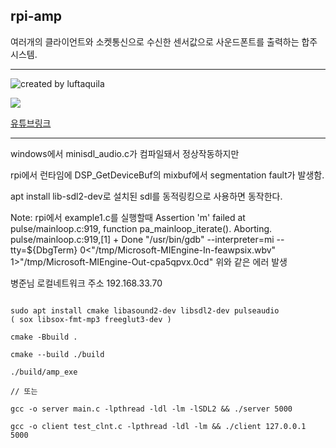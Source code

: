 ## rpi-amp

여러개의 클라이언트와 소켓통신으로 수신한 센서값으로 사운드폰트를 출력하는 합주 시스템.

---

![created by luftaquila](readme/overview.png)

![](https://img.youtube.com/vi/MmDjA5BigVI/0.jpg)

[유튜브링크](https://youtu.be/MmDjA5BigVI?si=FCbgIehlzDGsObau)

---

windows에서 minisdl_audio.c가 컴파일돼서 정상작동하지만

rpi에서 런타임에 DSP_GetDeviceBuf의 mixbuf에서 segmentation fault가 발생함.

apt install lib-sdl2-dev로 설치된 sdl를 동적링킹으로 사용하면 동작한다.


Note: 
rpi에서 example1.c를 실행할때 
Assertion 'm' failed at pulse/mainloop.c:919, function pa_mainloop_iterate(). Aborting.
pulse/mainloop.c:919,[1] + Done                       "/usr/bin/gdb" --interpreter=mi --tty=${DbgTerm} 0<"/tmp/Microsoft-MIEngine-In-feawpsix.wbv" 1>"/tmp/Microsoft-MIEngine-Out-cpa5qpvx.0cd"
위와 같은 에러 발생

병준님 로컬네트워크 주소 192.168.33.70

```

sudo apt install cmake libasound2-dev libsdl2-dev pulseaudio
( sox libsox-fmt-mp3 freeglut3-dev )

cmake -Bbuild .

cmake --build ./build

./build/amp_exe

// 또는

gcc -o server main.c -lpthread -ldl -lm -lSDL2 && ./server 5000

gcc -o client test_clnt.c -lpthread -ldl -lm && ./client 127.0.0.1 5000

```

